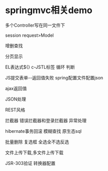 springmvc相关demo
====
多个Controller写在同一文件下

session request>Model

增删查找

分页显示

EL表达式${}   c-JSTL标签  循环 判断 

JS提交表单--返回值失败 spring配置文件配置json

ajax返回值

JSON处理

REST风格

拦截器 错误拦截器和登录拦截器   异常处理

hibernate事务回滚  模糊查找  原生态sql

批量删除 复选框 全选全不选反选

文件上传下载,多文件上传下载

JSR-303验证 转换器配置
